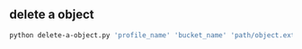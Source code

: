 ## delete a object

```bash 
python delete-a-object.py 'profile_name' 'bucket_name' 'path/object.extension'
```